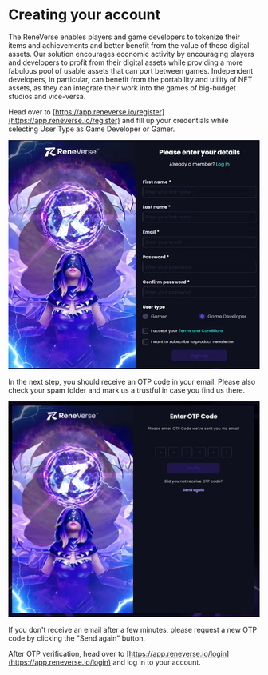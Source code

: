 # Creating your account

The ReneVerse enables players and game developers to tokenize their items and achievements and better benefit from the value of these digital assets. Our solution encourages economic activity by encouraging players and developers to profit from their digital assets while providing a more fabulous pool of usable assets that can port between games. Independent developers, in particular, can benefit from the portability and utility of NFT assets, as they can integrate their work into the games of big-budget studios and vice-versa.

Head over to [https://app.reneverse.io/register](https://app.reneverse.io/register) and fill up your credentials while selecting User Type as Game Developer or Gamer.

<img src="../../.gitbook/assets/image (21).png" alt="" data-size="original">

In the next step, you should receive an OTP code in your email. Please also check your spam folder and mark us a trustful in case you find us there.

![](<../../.gitbook/assets/image (36).png>)

If you don't receive an email after a few minutes, please request a new OTP code by clicking the "Send again" button.

After OTP verification, head over to [https://app.reneverse.io/login](https://app.reneverse.io/login) and log in to your account.

